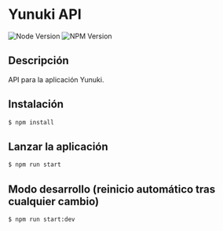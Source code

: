 # Yunuki API

![Node Version](https://img.shields.io/badge/Node_version-18.16.0-green)
![NPM Version](https://img.shields.io/badge/NPM_version-9.5.1-red)

## Descripción

API para la aplicación Yunuki.

## Instalación

```bash
$ npm install
```

## Lanzar la aplicación

```bash
$ npm run start
```

## Modo desarrollo (reinicio automático tras cualquier cambio)

```bash
$ npm run start:dev
```

